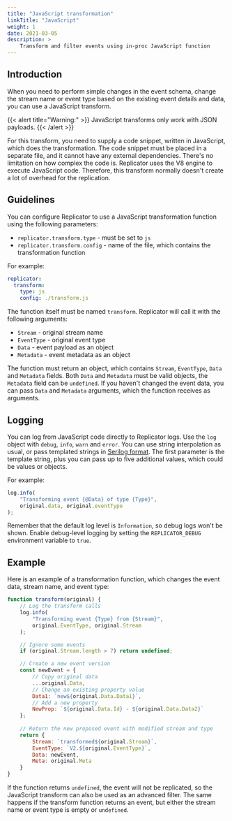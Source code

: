 ```yaml
---
title: "JavaScript transformation"
linkTitle: "JavaScript"
weight: 1
date: 2021-03-05
description: >
    Transform and filter events using in-proc JavaScript function
---
```


## Introduction

When you need to perform simple changes in the event schema, change the stream name or event type based on the existing event details and data, you can use a JavaScript transform.

{{< alert title="Warning:" >}}
JavaScript transforms only work with JSON payloads.
{{< /alert >}}

For this transform, you need to supply a code snippet, written in JavaScript, which does the transformation. The code snippet must be placed in a separate file, and it cannot have any external dependencies. There's no limitation on how complex the code is. Replicator uses the V8 engine to execute JavaScript code. Therefore, this transform normally doesn't create a lot of overhead for the replication.

## Guidelines

You can configure Replicator to use a JavaScript transformation function using the following parameters:

- `replicator.transform.type` - must be set to `js`
- `replicator.transform.config` - name of the file, which contains the transformation function

For example:

```yaml
replicator:
  transform:
    type: js
    config: ./transform.js
```

The function itself must be named `transform`. Replicator will call it with the following arguments:

- `Stream` - original stream name
- `EventType` - original event type
- `Data` - event payload as an object
- `Metadata` - event metadata as an object

The function must return an object, which contains `Stream`, `EventType`, `Data` and `Metadata` fields. Both `Data` and `Metadata` must be valid objects, the `Metadata` field can be `undefined`. If you haven't changed the event data, you can pass `Data` and `Metadata` arguments, which the function receives as arguments.

## Logging

You can log from JavaScript code directly to Replicator logs. Use the `log` object with `debug`, `info`, `warn` and `error`. You can use string interpolation as usual, or pass templated strings in [Serilog format](https://github.com/serilog/serilog/wiki/Writing-Log-Events). The first parameter is the template string, plus you can pass up to five additional values, which could be values or objects.

For example:

```javascript
log.info(
    "Transforming event {@Data} of type {Type}", 
    original.data, original.eventType
);
```

Remember that the default log level is `Information`, so debug logs won't be shown. Enable debug-level logging by setting the `REPLICATOR_DEBUG` environment variable to `true`.

## Example

Here is an example of a transformation function, which changes the event data, stream name, and event type:

```js
function transform(original) {
    // Log the transform calls
    log.info(
        "Transforming event {Type} from {Stream}", 
        original.EventType, original.Stream
    );

    // Ignore some events
    if (original.Stream.length > 7) return undefined;

    // Create a new event version
    const newEvent = {
        // Copy original data
        ...original.Data,
        // Change an existing property value 
        Data1: `new${original.Data.Data1}`,
        // Add a new property
        NewProp: `${original.Data.Id} - ${original.Data.Data2}`
    };
    
    // Return the new proposed event with modified stream and type
    return {
        Stream: `transformed${original.Stream}`,
        EventType: `V2.${original.EventType}`,
        Data: newEvent,
        Meta: original.Meta
    }
}
```

If the function returns `undefined`, the event will not be replicated, so the JavaScript transform can also be used as an advanced filter. The same happens if the transform function returns an event, but either the stream name or event type is empty or `undefined`.
